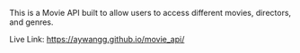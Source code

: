 This is a Movie API built to allow users to access different movies, directors, and genres. 

Live Link: https://aywangg.github.io/movie_api/
